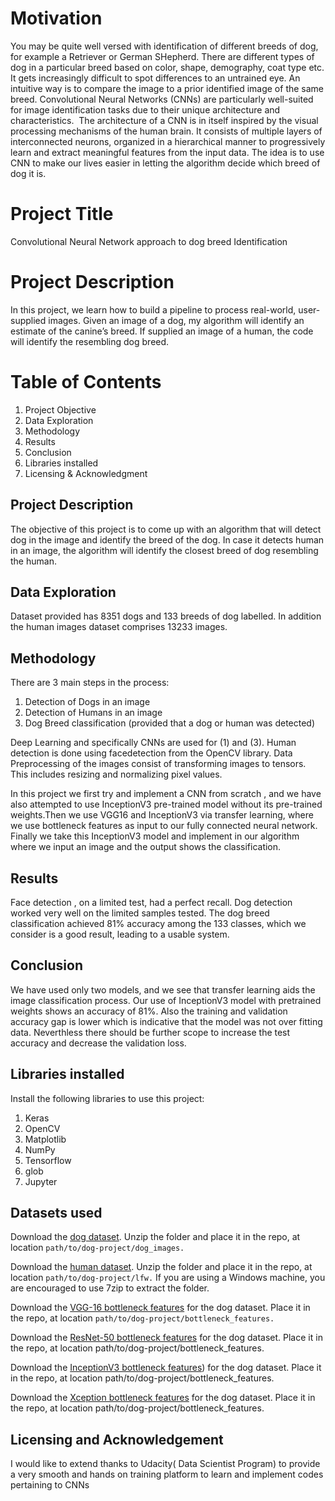 # Motivation
You may be quite well versed with identification of  different breeds of dog, for example a Retriever or German SHepherd. There are different types of dog in a particular breed based on color, shape, demography, coat type etc. It gets increasingly difficult to spot differences to an untrained eye. An intuitive way is to compare the image to a prior identified image of the same breed. Convolutional Neural Networks (CNNs) are particularly well-suited for image identification tasks due to their unique architecture and characteristics. 
The architecture of a CNN is in itself  inspired by the visual processing mechanisms of the human brain. It consists of multiple layers of interconnected neurons, organized in a hierarchical manner to progressively learn and extract meaningful features from the input data.
The idea is to use CNN to make our lives easier in letting the algorithm decide which breed of dog it is.

# Project Title 
Convolutional Neural Network approach to dog breed Identification

# Project Description
In this project, we learn how to build a pipeline to process real-world, user-supplied images. Given an image of a dog, my algorithm will identify an estimate of the canine’s breed. If supplied an image of a human, the code will identify the resembling dog breed. 

# Table of Contents
1. Project Objective
2. Data Exploration
3. Methodology
4. Results
5. Conclusion
6. Libraries installed 
7. Licensing & Acknowledgment

## Project Description
The objective of this project is to come up with an algorithm that will detect dog in the image and identify the breed of the dog. In case it detects human in an image, the algorithm will identify the closest breed of dog resembling the human. 

## Data Exploration
Dataset provided has 8351 dogs and 133 breeds of dog labelled. In addition the human images dataset comprises 13233 images. 

## Methodology
There are 3 main steps in the process:
1. Detection of Dogs in an image
2. Detection of Humans in an image
3. Dog Breed classification (provided that a dog or human was detected)

Deep Learning and specifically CNNs are used for (1) and (3). Human detection is done using facedetection from the OpenCV library. Data Preprocessing of the images consist of transforming images to tensors. This includes resizing and normalizing pixel values.

In this project we first try and implement a CNN from scratch , and we have also attempted to use InceptionV3 pre-trained model without its pre-trained weights.Then we use VGG16 and InceptionV3 via transfer learning, where we use bottleneck features as input to our fully connected neural network.
Finally we take this InceptionV3 model and implement in our algorithm where we input an image and the output shows the classification.

## Results
Face detection , on a limited test, had a perfect recall. Dog detection worked very well on the limited samples tested. The dog breed classification achieved 81% accuracy among the 133 classes, which we consider is a good result, leading to a usable system.

## Conclusion
We have used only two models, and we see that transfer learning aids the image classification process. Our use of InceptionV3 model with pretrained weights shows an accuracy of 81%. Also the training and validation accuracy gap is lower which is indicative that the model was not over fitting data. Neverthless there should be further scope to increase the test accuracy and decrease the validation loss. 

## Libraries installed
Install the following libraries to use this project:
1. Keras
2. OpenCV
3. Matplotlib
4. NumPy
5. Tensorflow
6. glob
7. Jupyter

## Datasets used

Download the [dog dataset](https://s3-us-west-1.amazonaws.com/udacity-aind/dog-project/dog_images.zip). Unzip the folder and place it in the repo, at location `path/to/dog-project/dog_images.`

Download the [human dataset](https://s3-us-west-1.amazonaws.com/udacity-aind/dog-project/lfw.zip). Unzip the folder and place it in the repo, at location `path/to/dog-project/lfw.` If you are using a Windows machine, you are encouraged to use 7zip to extract the folder.

Download the [VGG-16 bottleneck features](https://s3-us-west-1.amazonaws.com/udacity-aind/dog-project/DogVGG16Data.npz) for the dog dataset. Place it in the repo, at location `path/to/dog-project/bottleneck_features.`

Download the [ResNet-50 bottleneck features](https://s3-us-west-1.amazonaws.com/udacity-aind/dog-project/DogResnet50Data.npz) for the dog dataset. Place it in the repo, at location path/to/dog-project/bottleneck_features.

Download the [InceptionV3 bottleneck features](https://s3-us-west-1.amazonaws.com/udacity-aind/dog-project/DogInceptionV3Data.npz)) for the dog dataset. Place it in the repo, at location path/to/dog-project/bottleneck_features.

Download the [Xception bottleneck features](https://s3-us-west-1.amazonaws.com/udacity-aind/dog-project/DogXceptionData.npz) for the dog dataset. Place it in the repo, at location path/to/dog-project/bottleneck_features.

## Licensing and Acknowledgement
I would like to extend thanks to Udacity( Data Scientist Program) to provide a very smooth and hands on training platform to learn and implement codes pertaining to CNNs

 
